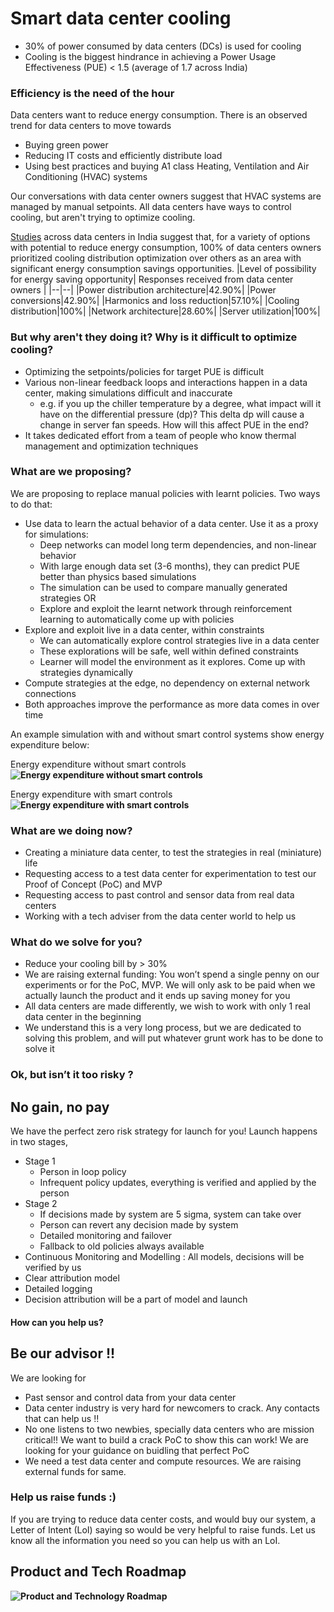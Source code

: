 # Smart data center cooling
-   30% of power consumed by data centers (DCs) is used for cooling   
-   Cooling is the biggest hindrance in achieving a Power Usage Effectiveness (PUE) < 1.5 (average of 1.7 across India)

### Efficiency is the need of the hour
Data centers want to reduce energy consumption. There is an observed trend for data centers to move towards
- Buying green power
- Reducing IT costs and efficiently distribute load
- Using best practices and buying A1 class Heating, Ventilation and Air Conditioning (HVAC) systems

Our conversations with data center owners suggest that HVAC systems are managed by manual setpoints. All data centers have ways to control cooling, but aren't trying to optimize cooling.


[Studies]([https://www.osti.gov/servlets/purl/1249186](https://www.osti.gov/servlets/purl/1249186)) across data centers in India suggest that, for a variety of options with potential to reduce energy consumption, 100% of data centers owners prioritized cooling distribution optimization over others as an area with significant energy consumption savings opportunities.
|Level of possibility for energy saving opportunity| Responses received from data center owners |
|--|--|
|Power distribution architecture|42.90%|
|Power conversions|42.90%|
|Harmonics and loss reduction|57.10%|
|Cooling distribution|100%|
|Network architecture|28.60%|
|Server utilization|100%|

### But why aren't they doing it? Why is it difficult to optimize cooling?
-   Optimizing the setpoints/policies for target PUE is difficult
-   Various non-linear feedback loops and interactions happen in a data center, making simulations difficult and inaccurate
	- e.g. if you up the chiller temperature by a degree, what impact will it have on the differential pressure (dp)? This delta dp will cause a change in server fan speeds. How will this affect PUE in the end?
-   It takes dedicated effort from a team of people who know thermal management and optimization techniques

### What are we proposing?
We are proposing to replace manual policies with learnt policies. Two ways to do that:
- Use data to learn the actual behavior of a data center. Use it as a proxy for simulations:
	- Deep networks can model long term dependencies, and non-linear behavior
	- With large enough data set (3-6 months), they can predict PUE better than physics based simulations
	- The simulation can be used to compare manually generated strategies OR
	- Explore and exploit the learnt network through reinforcement learning to automatically come up with policies
- Explore and exploit live in a data center, within constraints
	- We can automatically explore control strategies live in a data center
	- These explorations will be safe, well within defined constraints
	- Learner will model the environment as it explores. Come up with strategies dynamically
-   Compute strategies at the edge, no dependency on external network connections
-   Both approaches improve the performance as more data comes in over time

An example simulation with and without smart control systems show energy expenditure below:

Energy expenditure without smart controls
**![Energy expenditure without smart controls](https://lh5.googleusercontent.com/1r2-6kAN-sgxU4B85OUIFus2w9kTPvuDPyUrX4ZXn2ldPcXuLfaXqwdX2GApdG18VVJmBDOVlqaXEzH-6Lf_nFWk-2Za9heNhpCOunFfO8cnIE_kSntabwmNMggxYxjKha9r_-zEdaU)**

Energy expenditure with smart controls
 **![Energy expenditure with smart controls](https://lh4.googleusercontent.com/8N7zfjcbFshgT41FbniJce6mot2-oOhjU7TVNvTIiOKqd4oB38497N40TsD79kvv9qfGxA-HB-grpPs9dRJ6ZSUJ4ScEupmPBgiCEMUiRNO50R5mOmLHAnadmxYaye1nJQngbAhgz7U)**
### What are we doing now?
- Creating a miniature data center, to test the strategies in real (miniature) life
- Requesting access to a test data center for experimentation to test our Proof of Concept (PoC) and MVP
- Requesting access to past control and sensor data from real data centers
- Working with a tech adviser from the data center world to help us

### What do we solve for you?
- Reduce your cooling bill by > 30%
- We are raising external funding: You won’t spend a single penny on our experiments or for the PoC, MVP. We will only ask to be paid when we actually launch the product and it ends up saving money for you
- All data centers are made differently, we wish to work with only 1 real data center in the beginning
- We understand this is a very long process, but we are dedicated to solving this problem, and will put whatever grunt work has to be done to solve it
### Ok, but isn’t it too risky ?
## No gain, no pay
We have the perfect zero risk strategy for launch for you! Launch happens in two stages,
-   Stage 1
	-   Person in loop policy
	-   Infrequent policy updates, everything is verified and applied by the person
- Stage 2
	-   If decisions made by system are 5 sigma, system can take over
	-   Person can revert any decision made by system
	-   Detailed monitoring and failover
	-   Fallback to old policies always available
-   Continuous Monitoring and Modelling : All models, decisions will be verified by us
- Clear attribution model
-   Detailed logging
-   Decision attribution will be a part of model and launch

#### How can you help us?
## Be our advisor !!
We are looking for
- Past sensor and control data from your data center
- Data center industry is very hard for newcomers to crack. Any contacts that can help us !!
- No one listens to two newbies, specially data centers who are mission critical!! We want to build a crack PoC to show this can work! We are looking for your guidance on buidling that perfect PoC
- We need a test data center and compute resources. We are raising external funds for same.
### Help us raise funds :)
If you are trying to reduce data center costs, and would buy our system, a Letter of Intent (LoI) saying so would be very helpful to raise funds. Let us know all the information you need so you can help us with an LoI.

## Product and Tech Roadmap
**![Product and Technology Roadmap](https://lh5.googleusercontent.com/yaRqGEJNqjP4MWpnE5ZMtS-7sh78cnB3I7gQ5uSY85wjkysUHrhS7ZUgXFq4YrMAHAWlV79w_xMzH6e8JyrgPP53qIp2vRMic0YiPb1HzYdm7RcUi5Iheq9DypjYGeXxq8He5WbvT0w)**
